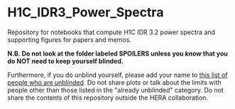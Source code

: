 # H1C_IDR3_Power_Spectra

Repository for notebooks that compute H1C IDR 3.2 power spectra and supporting figures for papers and memos. 

**N.B. Do not look at the folder labeled SPOILERS unless you *know* that you do NOT need to keep yourself blinded.**

Furthermore, if you do unblind yourself, please add your name to [this list of people who are unblinded](https://docs.google.com/spreadsheets/d/18Y53_OuyETRFBRcAsM4DwAv9zK3tsC9GmT81W9iJS3E/edit#gid=0). Do not share plots or talk about the limits with people other than those listed in the "already unblinded" category. Do not share the contents of this repository outside the HERA collaboration.
